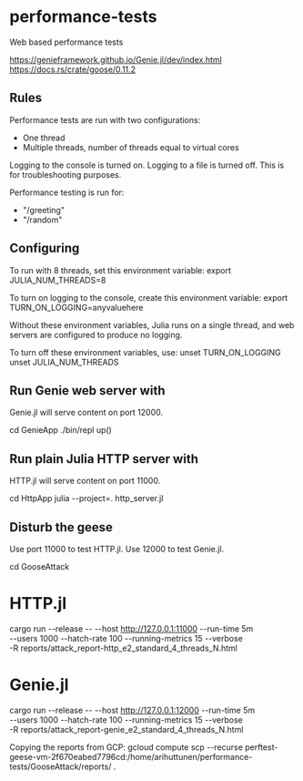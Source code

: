 # performance-tests
Web based performance tests

https://genieframework.github.io/Genie.jl/dev/index.html  
https://docs.rs/crate/goose/0.11.2

## Rules

Performance tests are run with two configurations: 
- One thread
- Multiple threads, number of threads equal to virtual cores

Logging to the console is turned on. Logging to a file is turned off.
This is for troubleshooting purposes.

Performance testing is run for:
- "/greeting"
- "/random"

## Configuring

To run with 8 threads, set this environment variable:
export JULIA_NUM_THREADS=8

To turn on logging to the console, create this environment variable:
export TURN_ON_LOGGING=anyvaluehere

Without these environment variables, Julia runs on a single thread, and web servers are configured to produce no logging.

To turn off these environment variables, use:
unset TURN_ON_LOGGING
unset JULIA_NUM_THREADS

## Run Genie web server with

Genie.jl will serve content on port 12000.

cd GenieApp
./bin/repl
up()

## Run plain Julia HTTP server with

HTTP.jl will serve content on port 11000.

cd HttpApp
julia --project=. http_server.jl

## Disturb the geese

Use port 11000 to test HTTP.jl. Use 12000 to test Genie.jl.

cd GooseAttack  

HTTP.jl
=======
cargo run --release -- --host http://127.0.0.1:11000 --run-time 5m \
--users 1000 --hatch-rate 100 --running-metrics 15 --verbose \
-R reports/attack_report-http_e2_standard_4_threads_N.html

Genie.jl
========
cargo run --release -- --host http://127.0.0.1:12000 --run-time 5m \
--users 1000 --hatch-rate 100 --running-metrics 15 --verbose \
-R reports/attack_report-genie_e2_standard_4_threads_N.html

Copying the reports from GCP:
gcloud compute scp --recurse  perftest-geese-vm-2f670eabed7796cd:/home/arihuttunen/performance-tests/GooseAttack/reports/ .
